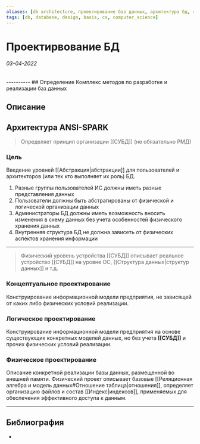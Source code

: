 ```yaml
---
aliases: [db architecture, проектирование баз данных, архитектура бд, архитектура данных]
tags: [db, database, design, basis, cs, computer_science]
---
```

# Проектирвование БД
<h6>03-04-2022</h6>
----------
## Определение
Комплекс методов по разработке и реализации баз данных

## Описание


## Архитектура ANSI-SPARK
> Определяет принцип организации [[СУБД]] (не обязательно РМД)

### Цель
Введение уровней [[Абстракция|абстракции]] для пользователей и архитекторов (или тех кто выполняет их роль) БД.

1. Разные группы пользователей ИС должны иметь разные представления данных
2. Пользователи должны быть абстрагированы от физической и логической организации данных
3. Администраторы БД должны иметь возможность вносить изменения в схему данных без учета особенностей физического хранения данных
4. Внутренняя структура БД не должна зависеть от физических аспектов хранения информации


---
>Физический уровень устройства [[СУБД]] описывает реальное устройство [[СУБД]] на уровне ОС, [[Структура данных|структур данных]] и т.д.


### Концептуальное проектирование
Конструирование информационной модели предприятия, не зависящей от каких либо физических условий реализации.

### Логическое проектирование
Конструирование информационной модели предприятия на основе существующих конкретных моделей данных, но без учета **[[СУБД]]** и прочих физических условий реализации.

### Физическое проектирование

Описание конкретной реализации базы данных, размещенной во внешней памяти. Физический проект описывает базовые [[Реляционная алгебра и модель данных#Отношение таблица|отношения]], определяет организацию файлов и состав [[Индекс|индексов]], применяемых для обеспечения эффективного доступа к данным.

---
## Библиография
- 
